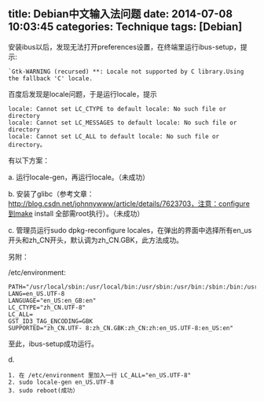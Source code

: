 title: Debian中文输入法问题
date: 2014-07-08 10:03:45
categories: Technique
tags: [Debian]
---

安装ibus以后，发现无法打开preferences设置，在终端里运行ibus-setup，提示:

	`Gtk-WARNING (recursed) **: Locale not supported by C library.Using the fallback 'C' locale.
百度后发现是locale问题，于是运行locale，提示

    locale: Cannot set LC_CTYPE to default locale: No such file or directory
    locale: Cannot set LC_MESSAGES to default locale: No such file or directory
    locale: Cannot set LC_ALL to default locale: No such file or directory。
有以下方案：
<!-- more -->

a. 运行locale-gen，再运行locale。（未成功）

b. 安装了glibc（参考文章：http://blog.csdn.net/johnnywww/article/details/7623703，注意：configure到make install 全部需root执行）。（未成功）

c. 管理员运行sudo dpkg-reconfigure locales，在弹出的界面中选择所有en_us开头和zh_CN开头，默认调为zh_CN.GBK，此方法成功。

另附：

/etc/environment:

    PATH="/usr/local/sbin:/usr/local/bin:/usr/sbin:/usr/bin:/sbin:/bin:/usr/bin/X11:/usr/games"
    LANG=en_US.UTF-8
    LANGUAGE="en_US:en_GB:en"
    LC_CTYPE="zh_CN.UTF-8"
    LC_ALL=
    GST_ID3_TAG_ENCODING=GBK
    SUPPORTED="zh_CN.UTF- 8:zh_CN.GBK:zh_CN:zh:en_US.UTF-8:en_US:en"
至此，ibus-setup成功运行。

d.

	1. 在 /etc/environment 里加入一行 LC_ALL="en_US.UTF-8"
	2. sudo locale-gen en_US.UTF-8
	3. sudo reboot(成功）



